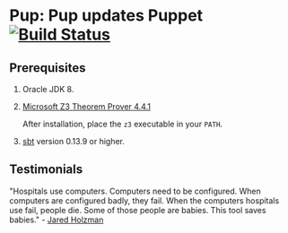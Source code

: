 # Pup: Pup updates Puppet [![Build Status](https://travis-ci.org/plasma-umass/Pup.svg?branch=master)](https://travis-ci.org/plasma-umass/Pup)

## Prerequisites

1. Oracle JDK 8.

2. [Microsoft Z3 Theorem Prover 4.4.1](https://github.com/Z3Prover/z3/releases/tag/z3-4.4.1)

   After installation, place the `z3` executable in your `PATH`.

3. [sbt](http://www.scala-sbt.org) version 0.13.9 or higher.


## Testimonials

"Hospitals use computers. Computers need to be configured. When computers are configured badly, they fail. When the computers hospitals use fail, people die. Some of those people are babies. This tool saves babies." - [Jared Holzman](https://github.com/JaredHolzman)
